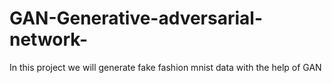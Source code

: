 # GAN-Generative-adversarial-network-
<p>In this project we will generate fake fashion mnist data with the help of GAN</p>
